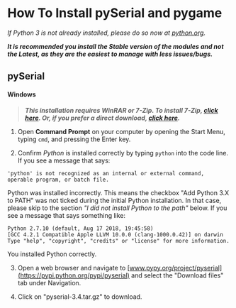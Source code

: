 # How To Install pySerial and pygame
*If Python 3 is not already installed, please do so now at [python.org](https://www.python.org).*


***It is recommended you install the Stable version of the modules and not the Latest, as they are the easiest to manage with less issues/bugs.***

## pySerial
#### Windows

>***This installation requires WinRAR or 7-Zip. To install 7-Zip, [click here](https://www.7-zip.org/). Or, if you prefer a direct download, [click here](https://www.7-zip.org/a/7z1900-x64.exe).***

1. Open **Command Prompt** on your computer by opening the Start Menu, typing `cmd`, and pressing the Enter key. 

2. Confirm *Python* is installed correctly by typing `python` into the code line. If you see a message that says:
```
'python' is not recognized as an internal or external command,
operable program, or batch file.
```
Python was installed incorrectly. This means the checkbox "Add Python 3.X to PATH" was not ticked during the initial Python installation. In that case, please skip to the section *"I did not install Python to the path"* below. If you see a message that says something like:
```
Python 2.7.10 (default, Aug 17 2018, 19:45:58) 
[GCC 4.2.1 Compatible Apple LLVM 10.0.0 (clang-1000.0.42)] on darwin
Type "help", "copyright", "credits" or "license" for more information.
```
You installed Python correctly.

3. Open a web browser and navigate to [www.pypy.org/project/pyserial](https://pypi.python.org/pypi/pyserial) and select the "Download files" tab under Navigation.

4. Click on "pyserial-3.4.tar.gz" to download.
